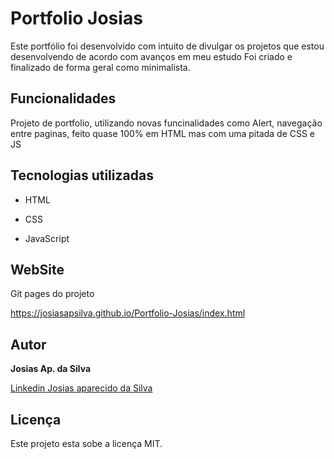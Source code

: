 # Portfolio Josias


Este portfólio foi desenvolvido com intuito de divulgar os projetos que estou desenvolvendo de acordo com avanços em meu estudo 
Foi criado e finalizado de forma geral como minimalista.


## Funcionalidades

Projeto de portfolio, utilizando novas funcinalidades como Alert, navegação entre paginas, feito quase 100% em HTML mas com uma pitada de CSS e JS 


## Tecnologias utilizadas

* HTML

* CSS

* JavaScript


## WebSite

Git pages do projeto

<https://josiasapsilva.github.io/Portfolio-Josias/index.html>


## Autor

**Josias Ap. da Silva**

[Linkedin Josias aparecido da Silva](https://www.linkedin.com/in/josias-aparecido-da-silva/)


## Licença

Este projeto esta sobe a licença MIT.
